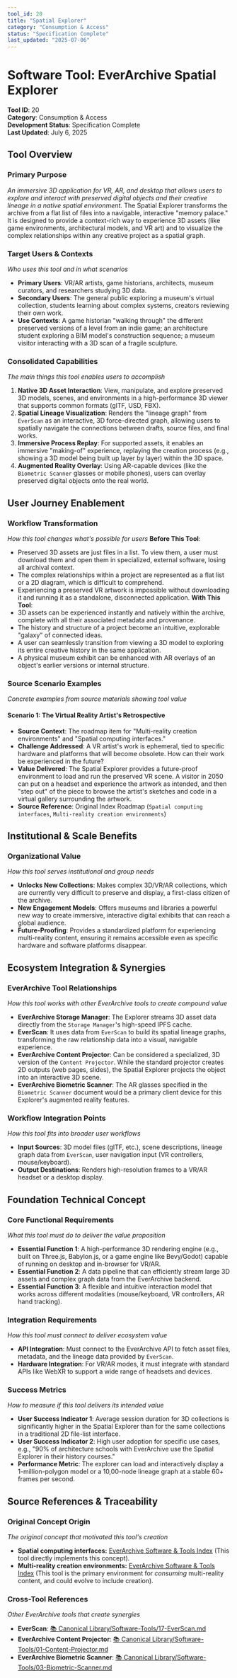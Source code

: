```yaml
---
tool_id: 20
title: "Spatial Explorer"
category: "Consumption & Access"
status: "Specification Complete"
last_updated: "2025-07-06"
---
```

# Software Tool: EverArchive Spatial Explorer
**Tool ID**: 20  
**Category**: Consumption & Access  
**Development Status**: Specification Complete  
**Last Updated**: July 6, 2025
## Tool Overview
### Primary Purpose
*An immersive 3D application for VR, AR, and desktop that allows users to explore and interact with preserved digital objects and their creative lineage in a native spatial environment.*
The Spatial Explorer transforms the archive from a flat list of files into a navigable, interactive "memory palace." It is designed to provide a context-rich way to experience 3D assets (like game environments, architectural models, and VR art) and to visualize the complex relationships within any creative project as a spatial graph.
### Target Users & Contexts
*Who uses this tool and in what scenarios*
- **Primary Users**: VR/AR artists, game historians, architects, museum curators, and researchers studying 3D data.
- **Secondary Users**: The general public exploring a museum's virtual collection, students learning about complex systems, creators reviewing their own work.
- **Use Contexts**: A game historian "walking through" the different preserved versions of a level from an indie game; an architecture student exploring a BIM model's construction sequence; a museum visitor interacting with a 3D scan of a fragile sculpture.
### Consolidated Capabilities
*The main things this tool enables users to accomplish*
1. **Native 3D Asset Interaction**: View, manipulate, and explore preserved 3D models, scenes, and environments in a high-performance 3D viewer that supports common formats (glTF, USD, FBX).
2. **Spatial Lineage Visualization**: Renders the "lineage graph" from `EverScan` as an interactive, 3D force-directed graph, allowing users to spatially navigate the connections between drafts, source files, and final works.
3. **Immersive Process Replay**: For supported assets, it enables an immersive "making-of" experience, replaying the creation process (e.g., showing a 3D model being built up layer by layer) within the 3D space.
4. **Augmented Reality Overlay**: Using AR-capable devices (like the `Biometric Scanner` glasses or mobile phones), users can overlay preserved digital objects onto the real world.
## User Journey Enablement
### Workflow Transformation
*How this tool changes what's possible for users*
**Before This Tool**:
- Preserved 3D assets are just files in a list. To view them, a user must download them and open them in specialized, external software, losing all archival context.
- The complex relationships within a project are represented as a flat list or a 2D diagram, which is difficult to comprehend.
- Experiencing a preserved VR artwork is impossible without downloading it and running it as a standalone, disconnected application.
**With This Tool**:
- 3D assets can be experienced instantly and natively within the archive, complete with all their associated metadata and provenance.
- The history and structure of a project become an intuitive, explorable "galaxy" of connected ideas.
- A user can seamlessly transition from viewing a 3D model to exploring its entire creative history in the same application.
- A physical museum exhibit can be enhanced with AR overlays of an object's earlier versions or internal structure.
### Source Scenario Examples
*Concrete examples from source materials showing tool value*
#### **Scenario 1: The Virtual Reality Artist's Retrospective**
- **Source Context**: The roadmap item for "Multi-reality creation environments" and "Spatial computing interfaces."
- **Challenge Addressed**: A VR artist's work is ephemeral, tied to specific hardware and platforms that will become obsolete. How can their work be experienced in the future?
- **Value Delivered**: The Spatial Explorer provides a future-proof environment to load and run the preserved VR scene. A visitor in 2050 can put on a headset and experience the artwork as intended, and then "step out" of the piece to browse the artist's sketches and code in a virtual gallery surrounding the artwork.
- **Source Reference**: Original Index Roadmap (`Spatial computing interfaces`, `Multi-reality creation environments`)
## Institutional & Scale Benefits
### Organizational Value
*How this tool serves institutional and group needs*
- **Unlocks New Collections**: Makes complex 3D/VR/AR collections, which are currently very difficult to preserve and display, a first-class citizen of the archive.
- **New Engagement Models**: Offers museums and libraries a powerful new way to create immersive, interactive digital exhibits that can reach a global audience.
- **Future-Proofing**: Provides a standardized platform for experiencing multi-reality content, ensuring it remains accessible even as specific hardware and software platforms disappear.
## Ecosystem Integration & Synergies
### EverArchive Tool Relationships
*How this tool works with other EverArchive tools to create compound value*
- **EverArchive Storage Manager**: The Explorer streams 3D asset data directly from the `Storage Manager`'s high-speed IPFS cache.
- **EverScan**: It uses data from `EverScan` to build its spatial lineage graphs, transforming the raw relationship data into a visual, navigable experience.
- **EverArchive Content Projector**: Can be considered a specialized, 3D version of the `Content Projector`. While the standard projector creates 2D outputs (web pages, slides), the Spatial Explorer projects the object into an interactive 3D scene.
- **EverArchive Biometric Scanner**: The AR glasses specified in the `Biometric Scanner` document would be a primary client device for this Explorer's augmented reality features.
### Workflow Integration Points
*How this tool fits into broader user workflows*
- **Input Sources**: 3D model files (glTF, etc.), scene descriptions, lineage graph data from `EverScan`, user navigation input (VR controllers, mouse/keyboard).
- **Output Destinations**: Renders high-resolution frames to a VR/AR headset or a desktop display.
## Foundation Technical Concept
### Core Functional Requirements
*What this tool must do to deliver the value proposition*
- **Essential Function 1**: A high-performance 3D rendering engine (e.g., built on Three.js, Babylon.js, or a game engine like Bevy/Godot) capable of running on desktop and in-browser for VR/AR.
- **Essential Function 2**: A data pipeline that can efficiently stream large 3D assets and complex graph data from the EverArchive backend.
- **Essential Function 3**: A flexible and intuitive interaction model that works across different modalities (mouse/keyboard, VR controllers, AR hand tracking).
### Integration Requirements
*How this tool must connect to deliver ecosystem value*
- **API Integration**: Must connect to the EverArchive API to fetch asset files, metadata, and the lineage data provided by `EverScan`.
- **Hardware Integration**: For VR/AR modes, it must integrate with standard APIs like WebXR to support a wide range of headsets and devices.
### Success Metrics
*How to measure if this tool delivers its intended value*
- **User Success Indicator 1**: Average session duration for 3D collections is significantly higher in the Spatial Explorer than for the same collections in a traditional 2D file-list interface.
- **User Success Indicator 2**: High user adoption for specific use cases, e.g., "90% of architecture schools with EverArchive use the Spatial Explorer in their history courses."
- **Performance Metric**: The explorer can load and interactively display a 1-million-polygon model or a 10,00-node lineage graph at a stable 60+ frames per second.
## Source References & Traceability
### Original Concept Origin
*The original concept that motivated this tool's creation*
- **Spatial computing interfaces:** [EverArchive Software & Tools Index](everarchive-software--tools-index) (This tool directly implements this concept).
- **Multi-reality creation environments:** [EverArchive Software & Tools Index](everarchive-software--tools-index) (This tool is the primary environment for *consuming* multi-reality content, and could evolve to include creation).
### Cross-Tool References
*Other EverArchive tools that create synergies*
- **EverScan**: [📚 Canonical Library/Software-Tools/17-EverScan.md](-canonical-librarysoftware-tools17-everscanmd)
- **EverArchive Content Projector**: [📚 Canonical Library/Software-Tools/01-Content-Projector.md](-canonical-librarysoftware-tools01-content-projectormd)
- **EverArchive Biometric Scanner**: [📚 Canonical Library/Software-Tools/03-Biometric-Scanner.md](-canonical-librarysoftware-tools03-biometric-scannermd)
